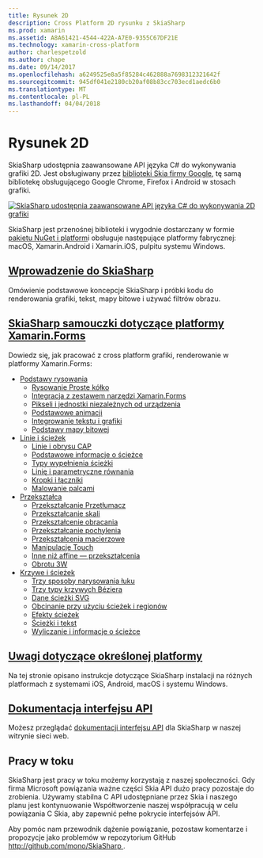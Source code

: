 ```yaml
---
title: Rysunek 2D
description: Cross Platform 2D rysunku z SkiaSharp
ms.prod: xamarin
ms.assetid: A8A61421-4544-422A-A7E0-9355C67DF21E
ms.technology: xamarin-cross-platform
author: charlespetzold
ms.author: chape
ms.date: 09/14/2017
ms.openlocfilehash: a6249525e8a5f85284c462888a7698312321642f
ms.sourcegitcommit: 945df041e2180cb20af08b83cc703ecd1aedc6b0
ms.translationtype: MT
ms.contentlocale: pl-PL
ms.lasthandoff: 04/04/2018
---
```

# <a name="2d-drawing"></a>Rysunek 2D

SkiaSharp udostępnia zaawansowane API języka C# do wykonywania grafiki 2D. Jest obsługiwany przez [biblioteki Skia firmy Google](http://skia.org), tę samą bibliotekę obsługującego Google Chrome, Firefox i Android w stosach grafiki.

[![](images/ide-sml.png "SkiaSharp udostępnia zaawansowane API języka C# do wykonywania 2D grafiki")](images/ide.png#lightbox)

SkiaSharp jest przenośnej biblioteki i wygodnie dostarczany w formie [pakietu NuGet i platform](https://www.nuget.org/packages/SkiaSharp)i obsługuje następujące platformy fabrycznej: macOS, Xamarin.Android i Xamarin.iOS, pulpitu systemu Windows.

## <a name="introduction-to-skiasharpgraphics-gamesskiasharpintroductionmd"></a>[Wprowadzenie do SkiaSharp](~/graphics-games/skiasharp/introduction.md)

Omówienie podstawowe koncepcje SkiaSharp i próbki kodu do renderowania grafiki, tekst, mapy bitowe i używać filtrów obrazu.

## <a name="skiasharp-tutorials-for-xamarinformsxamarin-formsuser-interfacegraphicsskiasharpindexmd"></a>[SkiaSharp samouczki dotyczące platformy Xamarin.Forms](~/xamarin-forms/user-interface/graphics/skiasharp/index.md)

Dowiedz się, jak pracować z cross platform grafiki, renderowanie w platformy Xamarin.Forms:

- [Podstawy rysowania](~/xamarin-forms/user-interface/graphics/skiasharp/basics/index.md)
  * [Rysowanie Proste kółko](~/xamarin-forms/user-interface/graphics/skiasharp/basics/circle.md)
  * [Integracja z zestawem narzędzi Xamarin.Forms](~/xamarin-forms/user-interface/graphics/skiasharp/basics/integration.md)
  * [Pikseli i jednostki niezależnych od urządzenia](~/xamarin-forms/user-interface/graphics/skiasharp/basics/pixels.md)
  * [Podstawowe animacji](~/xamarin-forms/user-interface/graphics/skiasharp/basics/animation.md)
  * [Integrowanie tekstu i grafiki](~/xamarin-forms/user-interface/graphics/skiasharp/basics/text.md)
  * [Podstawy mapy bitowej](~/xamarin-forms/user-interface/graphics/skiasharp/basics/bitmaps.md)
- [Linie i ścieżek](~/xamarin-forms/user-interface/graphics/skiasharp/paths/index.md)
  * [Linie i obrysu CAP](~/xamarin-forms/user-interface/graphics/skiasharp/paths/lines.md)
  * [Podstawowe informacje o ścieżce](~/xamarin-forms/user-interface/graphics/skiasharp/paths/paths.md)
  * [Typy wypełnienia ścieżki](~/xamarin-forms/user-interface/graphics/skiasharp/paths/fill-types.md)
  * [Linię i parametryczne równania](~/xamarin-forms/user-interface/graphics/skiasharp/paths/polylines.md)
  * [Kropki i łączniki](~/xamarin-forms/user-interface/graphics/skiasharp/paths/dots.md)
  * [Malowanie palcami](~/xamarin-forms/user-interface/graphics/skiasharp/paths/finger-paint.md)
- [Przekształca](~/xamarin-forms/user-interface/graphics/skiasharp/transforms/index.md)
  * [Przekształcanie Przetłumacz](~/xamarin-forms/user-interface/graphics/skiasharp/transforms/translate.md)
  * [Przekształcanie skali](~/xamarin-forms/user-interface/graphics/skiasharp/transforms/scale.md)
  * [Przekształcenie obracania](~/xamarin-forms/user-interface/graphics/skiasharp/transforms/rotate.md)
  * [Przekształcanie pochylenia](~/xamarin-forms/user-interface/graphics/skiasharp/transforms/skew.md)
  * [Przekształcenia macierzowe](~/xamarin-forms/user-interface/graphics/skiasharp/transforms/matrix.md)
  * [Manipulacje Touch](~/xamarin-forms/user-interface/graphics/skiasharp/transforms/touch.md)
  * [Inne niż affine — przekształcenia](~/xamarin-forms/user-interface/graphics/skiasharp/transforms/non-affine.md)
  * [Obrotu 3W](~/xamarin-forms/user-interface/graphics/skiasharp/transforms/3d-rotation.md)
- [Krzywe i ścieżek](~/xamarin-forms/user-interface/graphics/skiasharp/curves/index.md)
  * [Trzy sposoby narysowania łuku](~/xamarin-forms/user-interface/graphics/skiasharp/curves/arcs.md)
  * [Trzy typy krzywych Béziera](~/xamarin-forms/user-interface/graphics/skiasharp/curves/beziers.md)
  * [Dane ścieżki SVG](~/xamarin-forms/user-interface/graphics/skiasharp/curves/path-data.md)
  * [Obcinanie przy użyciu ścieżek i regionów](~/xamarin-forms/user-interface/graphics/skiasharp/curves/clipping.md)
  * [Efekty ścieżek](~/xamarin-forms/user-interface/graphics/skiasharp/curves/effects.md)
  * [Ścieżki i tekst](~/xamarin-forms/user-interface/graphics/skiasharp/curves/text-paths.md)
  * [Wyliczanie i informacje o ścieżce](~/xamarin-forms/user-interface/graphics/skiasharp/curves/information.md)

## <a name="platform-specific-notesgraphics-gamesskiasharpplatformmd"></a>[Uwagi dotyczące określonej platformy](~/graphics-games/skiasharp/platform.md)

Na tej stronie opisano instrukcje dotyczące SkiaSharp instalacji na różnych platformach z systemami iOS, Android, macOS i systemu Windows.

## <a name="api-documentationhttpsdeveloperxamarincomapinamespaceskiasharp"></a>[Dokumentacja interfejsu API](https://developer.xamarin.com/api/namespace/SkiaSharp/)

Możesz przeglądać [dokumentacji interfejsu API](https://developer.xamarin.com/api/namespace/SkiaSharp/) dla SkiaSharp w naszej witrynie sieci web.

## <a name="work-in-progress"></a>Pracy w toku

SkiaSharp jest pracy w toku możemy korzystają z naszej społeczności. Gdy firma Microsoft powiązania ważne części Skia API dużo pracy pozostaje do zrobienia. Używamy stabilna C API udostępniane przez Skia i naszego planu jest kontynuowanie Współtworzenie naszej współpracują w celu powiązania C Skia, aby zapewnić pełne pokrycie interfejsów API.

Aby pomóc nam przewodnik dążenie powiązanie, pozostaw komentarze i propozycje jako problemów w repozytorium GitHub [ http://github.com/mono/SkiaSharp ](http://github.com/mono/SkiaSharp).
